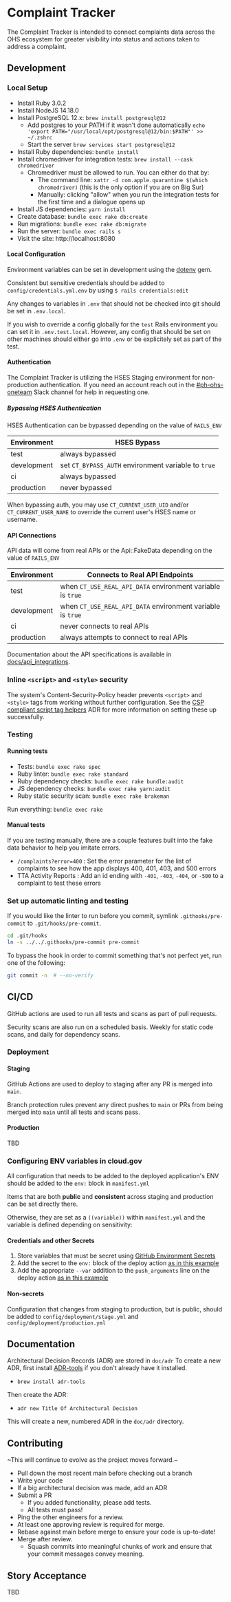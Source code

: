 # Complaint Tracker

The Complaint Tracker is intended to connect complaints data across the OHS ecosystem for greater
visibility into status and actions taken to address a complaint.

## Development

### Local Setup

* Install Ruby 3.0.2
* Install NodeJS 14.18.0
* Install PostgreSQL 12.x: `brew install postgresql@12`
  * Add postgres to your PATH if it wasn't done automatically
  `echo 'export PATH="/usr/local/opt/postgresql@12/bin:$PATH"' >> ~/.zshrc`
  * Start the server
  `brew services start postgresql@12`
* Install Ruby dependencies: `bundle install`
* Install chromedriver for integration tests: `brew install --cask chromedriver`
  * Chromedriver must be allowed to run. You can either do that by:
    * The command line: `xattr -d com.apple.quarantine $(which chromedriver)` (this is the only option if you are on Big Sur)
    * Manually: clicking "allow" when you run the integration tests for the first time and a dialogue opens up
* Install JS dependencies: `yarn install`
* Create database: `bundle exec rake db:create`
* Run migrations: `bundle exec rake db:migrate`
* Run the server: `bundle exec rails s`
* Visit the site: http://localhost:8080

#### Local Configuration

Environment variables can be set in development using the [dotenv](https://github.com/bkeepers/dotenv) gem.

Consistent but sensitive credentials should be added to `config/credentials.yml.env` by using `$ rails credentials:edit`

Any changes to variables in `.env` that should not be checked into git should be set
in `.env.local`.

If you wish to override a config globally for the `test` Rails environment you can set it in `.env.test.local`.
However, any config that should be set on other machines should either go into `.env` or be explicitely set as part
of the test.

#### Authentication

The Complaint Tracker is utilizing the HSES Staging environment for non-production authentication. If you need an account
reach out in the [#ph-ohs-oneteam](https://gsa-tts.slack.com/archives/C01TT2YNX0R) Slack channel for help in requesting one.

##### Bypassing HSES Authentication

HSES Authentication can be bypassed depending on the value of `RAILS_ENV`

| Environment | HSES Bypass |
| ----------- | ----------- |
| test | always bypassed |
| development | set `CT_BYPASS_AUTH` environment variable to `true` |
| ci | always bypassed |
| production | never bypassed |

When bypassing auth, you may use `CT_CURRENT_USER_UID` and/or `CT_CURRENT_USER_NAME` to override the current user's HSES name or username.

#### API Connections

API data will come from real APIs or the Api::FakeData depending on the value of `RAILS_ENV`

| Environment | Connects to Real API Endpoints |
| ----------- | ------------------------------ |
| test | when `CT_USE_REAL_API_DATA` environment variable is `true` |
| development | when `CT_USE_REAL_API_DATA` environment variable is `true` |
| ci | never connects to real APIs |
| production | always attempts to connect to real APIs |

Documentation about the API specifications is available in [docs/api_integrations](/doc/api_integrations/README.md).

### Inline `<script>` and `<style>` security

The system's Content-Security-Policy header prevents `<script>` and `<style>` tags from working without further
configuration. See the [CSP compliant script tag helpers](./doc/adr/0008-csp-compliant-script-tag-helpers.md) ADR for
more information on setting these up successfully.

### Testing

#### Running tests

* Tests: `bundle exec rake spec`
* Ruby linter: `bundle exec rake standard`
* Ruby dependency checks: `bundle exec rake bundle:audit`
* JS dependency checks: `bundle exec rake yarn:audit`
* Ruby static security scan: `bundle exec rake brakeman`

Run everything: `bundle exec rake`

#### Manual tests

If you are testing manually, there are a couple features built into the fake data behavior to help you imitate errors.

- `/complaints?error=400` : Set the error parameter for the list of complaints to see how the app displays 400, 401, 403, and 500 errors
- TTA Activity Reports : Add an id ending with `-401`, `-403`, `-404`, or `-500` to a complaint to test these errors

### Set up automatic linting and testing

If you would like the linter to run before you commit, symlink `.githooks/pre-commit` to `.git/hooks/pre-commit`.

```bash
cd .git/hooks
ln -s ../../.githooks/pre-commit pre-commit
```

To bypass the hook in order to commit something that's not perfect yet,
run one of the following:

```bash
git commit -n  # --no-verify
```

## CI/CD

GitHub actions are used to run all tests and scans as part of pull requests.

Security scans are also run on a scheduled basis. Weekly for static code scans, and daily for dependency scans.

### Deployment

#### Staging

GitHub Actions are used to deploy to staging after any PR is merged into `main`.

Branch protection rules prevent any direct pushes to `main` or PRs from being merged into `main` until all tests and scans pass.

#### Production

TBD

### Configuring ENV variables in cloud.gov

All configuration that needs to be added to the deployed application's ENV should be added to
the `env:` block in `manifest.yml`

Items that are both **public** and **consistent** across staging and production can be set directly there.

Otherwise, they are set as a `((variable))` within `manifest.yml` and the variable is defined depending on sensitivity:

#### Credentials and other Secrets

1. Store variables that must be secret using [GitHub Environment Secrets](https://docs.github.com/en/actions/reference/encrypted-secrets#creating-encrypted-secrets-for-an-environment)
1. Add the secret to the `env:` block of the deploy action [as in this example](https://github.com/OHS-Hosting-Infrastructure/complaint-tracker/blob/a9e8d22aae2023a0afb631a6182251c04f597f7e/.github/workflows/deploy-stage.yml#L20)
1. Add the appropriate `--var` addition to the `push_arguments` line on the deploy action [as in this example](https://github.com/OHS-Hosting-Infrastructure/complaint-tracker/blob/a9e8d22aae2023a0afb631a6182251c04f597f7e/.github/workflows/deploy-stage.yml#L27)

#### Non-secrets

Configuration that changes from staging to production, but is public, should be added to `config/deployment/stage.yml` and `config/deployment/production.yml`

## Documentation

Architectural Decision Records (ADR) are stored in `doc/adr`
To create a new ADR, first install [ADR-tools](https://github.com/npryce/adr-tools) if you don't
already have it installed.
* `brew install adr-tools`

Then create the ADR:
*  `adr new Title Of Architectural Decision`

This will create a new, numbered ADR in the `doc/adr` directory.

## Contributing

~This will continue to evolve as the project moves forward.~

* Pull down the most recent main before checking out a branch
* Write your code
* If a big architectural decision was made, add an ADR
* Submit a PR
  * If you added functionality, please add tests.
  * All tests must pass!
* Ping the other engineers for a review.
* At least one approving review is required for merge.
* Rebase against main before merge to ensure your code is up-to-date!
* Merge after review.
  * Squash commits into meaningful chunks of work and ensure that your commit messages convey meaning.

## Story Acceptance

TBD
